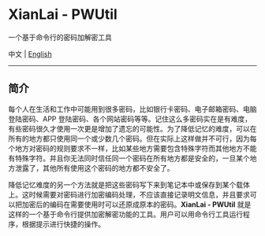 # XianLai - PWUtil

一个基于命令行的密码加解密工具

中文 | [English](README_EN.md)

---

## 简介

每个人在生活和工作中可能用到很多密码，比如银行卡密码、电子邮箱密码、电脑登陆密码、APP 登陆密码、各个网站密码等等。记住这么多密码实在是有难度，有些密码很久才使用一次更是增加了遗忘的可能性。为了降低记忆的难度，可以在所有的地方都只使用同一个或少数几个密码。但在实际上这样做并不可行，因为每个地方对密码的规则要求不一样，比如某些地方需要包含特殊字符而其他地方不能有特殊字符。并且你无法同时信任同一个密码在所有地方都是安全的，一旦某个地方泄露了，其他所有使用这个密码的地方都不安全了。

降低记忆难度的另一个方法就是把这些密码写下来到笔记本中或保存到某个载体上。这时候需要对密码进行加密编码处理，不应该直接记录明文信息，并且要求可以把加密后的编码在需要使用时可以还原成原本的密码。**XianLai - PWUtil** 就是这样的一个基于命令行提供加密解密功能的工具。用户可以用命令行工具运行程序，根据提示进行快捷的操作。

